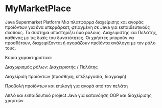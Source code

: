# MyMarketPlace

Java Supermarket Platform
Μια πλατφόρμα διαχείρισης και αγοράς προϊόντων για ένα υπερμάρκετ, φτιαγμένη σε Java για εκπαιδευτικούς σκοπούς. Το σύστημα υποστηρίζει δύο ρόλους: Διαχειριστής και Πελάτης, καθένας με τις δικές του δυνατότητες. Οι χρήστες μπορούν να προσθέτουν, διαχειρίζονται ή αγοράζουν προϊόντα ανάλογα με τον ρόλο τους.

Κύρια χαρακτηριστικά:

Διαχωρισμός ρόλων: Διαχειριστής / Πελάτης

Διαχείριση προϊόντων (προσθήκη, επεξεργασία, διαγραφή)

Προβολή προϊόντων και επιλογή για αγορά από τον πελάτη

Απλό και εκπαιδευτικό project Java για κατανόηση OOP και διαχείρισης χρηστών
